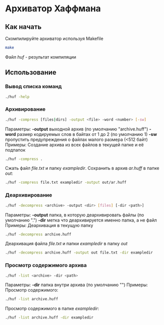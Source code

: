 # Архиватор Хаффмана
## Как начать
Скомпилируйте архиватор используя Makefile
```sh
make
```
Файл *huf* - результат компиляции

## Использование
### Вывод списка команд
```sh
./huf -help
```
### Архивирование
```sh
./huf -compress [files|dirs] -output <file> -word <number> [-sw]
```
Параметры:
**-output** выходной архив (по умолчанию "archive.huff")
**-word** размер кодируемых слов в байтах от 1 до 2 (по умолчанию 1)
**-sw** пропустить предупреждения о файлах малого размера (<512 байт)
Примеры:
Cоздание архива из всех файлов в текущей папке и её подпапок
```sh
./huf -compress .
```
Сжать файл *file.txt* и папку *exampledir*. Сохранить в архив *ar.huff* в папке *out*:
```sh
./huf -compress file.txt exampledir -output out/ar.huff
```
### Деархивирование
```sh
./huf -decompress <archive> -output <dir> [files] [-dir <path>]
```
Параметры:
**-output** папка, в которую деархивировать файлы (по умолчанию ".")
**-dir** метка что деархивируется именно папка, а не файл
Примеры:
Деархивация в текущую папку
```sh
./huf -decompress archive.huff
```
Деархивация файла *file.txt* и папки *exampledir* в папку *out*
```sh
./huf -decompress archive.huff -output out file.txt -dir exampledir
```
### Просмотр содержимого архива
```sh
./huf -list <archive> -dir <path>
```
Параметры:
**-dir** папка внутри архива (по умолчанию "")
Примеры:
Просмотр содержимого:
```sh
./huf -list archive.huff
```
Просмотр содержимого в папке *exampledir*:
```sh
./huf -list archive.huff -dir exampledir
```